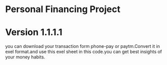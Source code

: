 # Personal Financing Project

# Version 1.1.1.1
you can download your transaction form phone-pay or paytm.Convert it in exel format.and use this exel sheet in this 
code.you can get best insights of your money habits.


